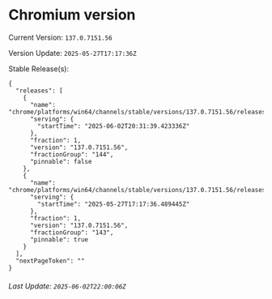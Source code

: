 # Chromium version

Current Version: `137.0.7151.56`

Version Update: `2025-05-27T17:17:36Z`

Stable Release(s):
```
{
  "releases": [
    {
      "name": "chrome/platforms/win64/channels/stable/versions/137.0.7151.56/releases/1748896299",
      "serving": {
        "startTime": "2025-06-02T20:31:39.423336Z"
      },
      "fraction": 1,
      "version": "137.0.7151.56",
      "fractionGroup": "144",
      "pinnable": false
    },
    {
      "name": "chrome/platforms/win64/channels/stable/versions/137.0.7151.56/releases/1748366256",
      "serving": {
        "startTime": "2025-05-27T17:17:36.489445Z"
      },
      "fraction": 1,
      "version": "137.0.7151.56",
      "fractionGroup": "143",
      "pinnable": true
    }
  ],
  "nextPageToken": ""
}
```

###### Last Update: `2025-06-02T22:00:06Z`
        